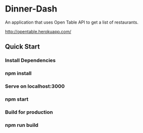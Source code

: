 # Dinner-Dash
An application that uses Open Table API to get a list of restaurants.

http://opentable.herokuapp.com/

## Quick Start

### Install Dependencies
### npm install

### Serve on localhost:3000
### npm start

### Build for production
### npm run build
